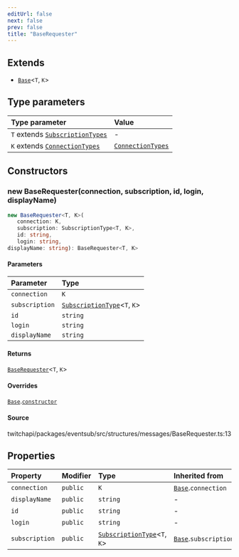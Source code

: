 ```yaml
---
editUrl: false
next: false
prev: false
title: "BaseRequester"
---
```


## Extends

- [`Base`](Base.md)\<`T`, `K`\>

## Type parameters

| Type parameter | Value |
| :------ | :------ |
| `T` extends [`SubscriptionTypes`](../enumerations/SubscriptionTypes.md) | - |
| `K` extends [`ConnectionTypes`](../type-aliases/ConnectionTypes.md) | [`ConnectionTypes`](../type-aliases/ConnectionTypes.md) |

## Constructors

### new BaseRequester(connection, subscription, id, login, displayName)

```ts
new BaseRequester<T, K>(
   connection: K, 
   subscription: SubscriptionType<T, K>, 
   id: string, 
   login: string, 
displayName: string): BaseRequester<T, K>
```

#### Parameters

| Parameter | Type |
| :------ | :------ |
| `connection` | `K` |
| `subscription` | [`SubscriptionType`](../type-aliases/SubscriptionType.md)\<`T`, `K`\> |
| `id` | `string` |
| `login` | `string` |
| `displayName` | `string` |

#### Returns

[`BaseRequester`](BaseRequester.md)\<`T`, `K`\>

#### Overrides

[`Base`](Base.md).[`constructor`](Base.md#constructors)

#### Source

twitchapi/packages/eventsub/src/structures/messages/BaseRequester.ts:13

## Properties

| Property | Modifier | Type | Inherited from |
| :------ | :------ | :------ | :------ |
| `connection` | `public` | `K` | [`Base`](Base.md).`connection` |
| `displayName` | `public` | `string` | - |
| `id` | `public` | `string` | - |
| `login` | `public` | `string` | - |
| `subscription` | `public` | [`SubscriptionType`](../type-aliases/SubscriptionType.md)\<`T`, `K`\> | [`Base`](Base.md).`subscription` |
